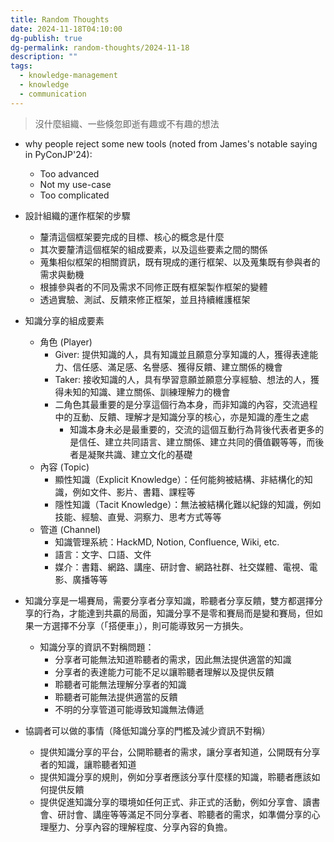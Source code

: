 ```yaml
---
title: Random Thoughts
date: 2024-11-18T04:10:00
dg-publish: true
dg-permalink: random-thoughts/2024-11-18
description: ""
tags:
  - knowledge-management
  - knowledge
  - communication
---
```

> 沒什麼組織、一些倏忽即逝有趣或不有趣的想法

- why people reject some new tools (noted from James's notable saying in PyConJP'24):
  - Too advanced
  - Not my use-case
  - Too complicated

- 設計組織的運作框架的步驟
  - 釐清這個框架要完成的目標、核心的概念是什麼
  - 其次要釐清這個框架的組成要素，以及這些要素之間的關係
  - 蒐集相似框架的相關資訊，既有現成的運行框架、以及蒐集既有參與者的需求與動機
  - 根據參與者的不同及需求不同修正既有框架製作框架的變體
  - 透過實驗、測試、反饋來修正框架，並且持續維護框架

- 知識分享的組成要素
  - 角色 (Player)
    - Giver: 提供知識的人，具有知識並且願意分享知識的人，獲得表達能力、信任感、滿足感、名譽感、獲得反饋、建立關係的機會
    - Taker: 接收知識的人，具有學習意願並願意分享經驗、想法的人，獲得未知的知識、建立關係、訓練理解力的機會
    - 二角色其最重要的是分享這個行為本身，而非知識的內容，交流過程中的互動、反饋、理解才是知識分享的核心，亦是知識的產生之處
      - 知識本身未必是最重要的，交流的這個互動行為背後代表者更多的是信任、建立共同語言、建立關係、建立共同的價值觀等等，而後者是凝聚共識、建立文化的基礎
  - 內容 (Topic)
    - 顯性知識（Explicit Knowledge）：任何能夠被結構、非結構化的知識，例如文件、影片、書籍、課程等
    - 隱性知識（Tacit Knowledge）：無法被結構化難以紀錄的知識，例如技能、經驗、直覺、洞察力、思考方式等等
  - 管道 (Channel)
    - 知識管理系統：HackMD, Notion, Confluence, Wiki, etc.
    - 語言：文字、口語、文件
    - 媒介：書籍、網路、講座、研討會、網路社群、社交媒體、電視、電影、廣播等等
- 知識分享是一場賽局，需要分享者分享知識，聆聽者分享反饋，雙方都選擇分享的行為，才能達到共贏的局面，知識分享不是零和賽局而是變和賽局，但如果一方選擇不分享（「搭便車」），則可能導致另一方損失。
  - 知識分享的資訊不對稱問題：
    - 分享者可能無法知道聆聽者的需求，因此無法提供適當的知識
    - 分享者的表達能力可能不足以讓聆聽者理解以及提供反饋
    - 聆聽者可能無法理解分享者的知識
    - 聆聽者可能無法提供適當的反饋
    - 不明的分享管道可能導致知識無法傳遞
- 協調者可以做的事情（降低知識分享的門檻及減少資訊不對稱）
  - 提供知識分享的平台，公開聆聽者的需求，讓分享者知道，公開既有分享者的知識，讓聆聽者知道
  - 提供知識分享的規則，例如分享者應該分享什麼樣的知識，聆聽者應該如何提供反饋
  - 提供促進知識分享的環境如任何正式、非正式的活動，例如分享會、讀書會、研討會、講座等等滿足不同分享者、聆聽者的需求，如準備分享的心理壓力、分享內容的理解程度、分享內容的負擔。
